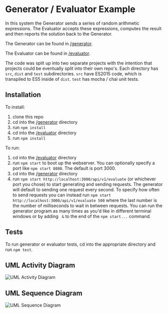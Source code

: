 # Generator / Evaluator Example

In this system the Generator sends a series of random arithmetic expressions. The Evaluator accepts these expressions, computes the result and then reports the solution back to the Generator.

The Generator can be found in [/generator](/generator).

The Evaluator can be found in [/evaluator](/evaluator).

The code was split up into two separate projects with the intention that projects could be eventually split into their own repo's. Each directory has `src`, `dist` and `test` subdirectories. `src` have ES2015 code, which is transpiled to ES5 inside of `dist`. `test` has mocha / chai unit tests.

## Installation

To install:

1. clone this repo
1. cd into the [/generator](/generator) directory
1. run `npm install`
1. cd into the [/evaluator](/evaluator) directory
1. run `npm install`

To run:

1. cd into the [/evaluator](/evaluator) directory
1. run `npm start` to boot up the webserver. You can optionally specify a port like `npm start 8080`. The default is port 3000.
1. cd into the [/generator](/generator) directory
1. run `npm start http://localhost:3000/api/v1/evaluate` (or whichever port you chose) to start generating and sending requests. The generator will default to sending one request every second. To specify how often to send requests you can instead run `npm start http://localhost:3000/api/v1/evaluate 500` where the last number is the number of milliseconds to wait in between requests. You can run the generator program as many times as you'd like in different terminal windows or by adding ` &` to the end of the `npm start...` command.

## Tests

To run generator or evaluator tests, cd into the appropriate directory and run `npm test`.

## UML Activity Diagram

![UML Activity Diagram](activity.png)

## UML Sequence Diagram

![UML Sequence Diagram](sequence.png)
